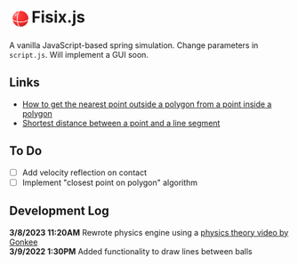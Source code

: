 <base target="_blank">
<h1><img src=/logo/logo-white.png height=40px style="vertical-align:text-top">Fisix.js</h1>

A vanilla JavaScript-based spring simulation. Change parameters in ```script.js```. Will implement a GUI soon.

## Links
- [How to get the nearest point outside a polygon from a point inside a polygon](https://stackoverflow.com/questions/19048122/how-to-get-the-nearest-point-outside-a-polygon-from-a-point-inside-a-polygon)  
- [Shortest distance between a point and a line segment](https://stackoverflow.com/questions/849211/shortest-distance-between-a-point-and-a-line-segment)

## To Do
- [ ] Add velocity reflection on contact
- [ ] Implement "closest point on polygon" algorithm

## Development Log
**3/8/2023 11:20AM** Rewrote physics engine using a [physics theory video by Gonkee](youtu.be/kyQP4t_wOGI)  
**3/9/2022 1:30PM** Added functionality to draw lines between balls
